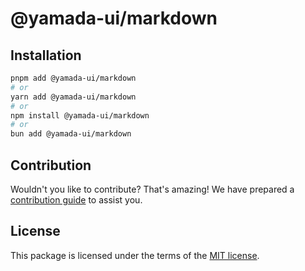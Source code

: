 # @yamada-ui/markdown

## Installation

```sh
pnpm add @yamada-ui/markdown
# or
yarn add @yamada-ui/markdown
# or
npm install @yamada-ui/markdown
# or
bun add @yamada-ui/markdown
```

## Contribution

Wouldn't you like to contribute? That's amazing! We have prepared a [contribution guide](https://github.com/yamada-ui/yamada-ui/blob/main/CONTRIBUTING.md) to assist you.

## License

This package is licensed under the terms of the
[MIT license](https://github.com/yamada-ui/yamada-ui/blob/main/LICENSE).

